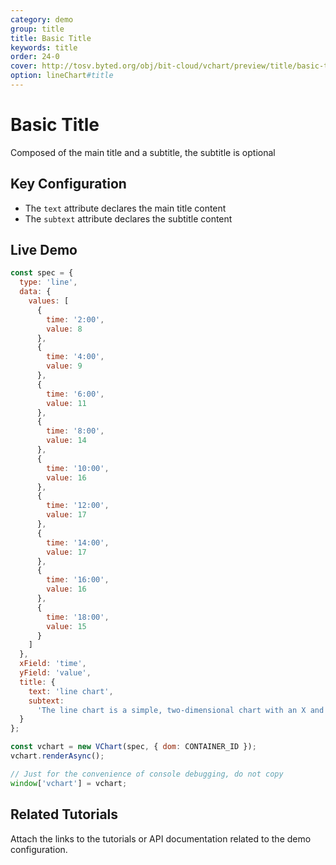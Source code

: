 ```yaml
---
category: demo
group: title
title: Basic Title
keywords: title
order: 24-0
cover: http://tosv.byted.org/obj/bit-cloud/vchart/preview/title/basic-title.png
option: lineChart#title
---
```


# Basic Title

Composed of the main title and a subtitle, the subtitle is optional

## Key Configuration

- The `text` attribute declares the main title content
- The `subtext` attribute declares the subtitle content

## Live Demo

```javascript livedemo
const spec = {
  type: 'line',
  data: {
    values: [
      {
        time: '2:00',
        value: 8
      },
      {
        time: '4:00',
        value: 9
      },
      {
        time: '6:00',
        value: 11
      },
      {
        time: '8:00',
        value: 14
      },
      {
        time: '10:00',
        value: 16
      },
      {
        time: '12:00',
        value: 17
      },
      {
        time: '14:00',
        value: 17
      },
      {
        time: '16:00',
        value: 16
      },
      {
        time: '18:00',
        value: 15
      }
    ]
  },
  xField: 'time',
  yField: 'value',
  title: {
    text: 'line chart',
    subtext:
      'The line chart is a simple, two-dimensional chart with an X and Y axis, each point representing a single value.'
  }
};

const vchart = new VChart(spec, { dom: CONTAINER_ID });
vchart.renderAsync();

// Just for the convenience of console debugging, do not copy
window['vchart'] = vchart;
```

## Related Tutorials

Attach the links to the tutorials or API documentation related to the demo configuration.